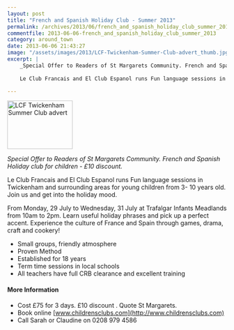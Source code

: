 ```yaml
---
layout: post
title: "French and Spanish Holiday Club - Summer 2013"
permalink: /archives/2013/06/french_and_spanish_holiday_club_summer_2013.html
commentfile: 2013-06-06-french_and_spanish_holiday_club_summer_2013
category: around_town
date: 2013-06-06 21:43:27
image: "/assets/images/2013/LCF-Twickenham-Summer-Club-advert_thumb.jpg"
excerpt: |
    _Special Offer to Readers of St Margarets Community. French and Spanish Holiday club for children - &pound;10 discount._
    
    Le Club Francais and El Club Espanol runs Fun language sessions in Twickenham and surrounding areas for young children from 3- 10 years old. Join us and get into the holiday mood.

---
```


<a href="/assets/images/2013/LCF-Twickenham-Summer-Club-advert.jpg" title="See larger version of - LCF Twickenham Summer Club advert"><img src="/assets/images/2013/LCF-Twickenham-Summer-Club-advert_thumb.jpg" width="150" height="111" alt="LCF Twickenham Summer Club advert" class="photo right" /></a>

*Special Offer to Readers of St Margarets Community. French and Spanish Holiday club for children - £10 discount.*

Le Club Francais and El Club Espanol runs Fun language sessions in Twickenham and surrounding areas for young children from 3- 10 years old. Join us and get into the holiday mood.

From Monday, 29 July to Wednesday, 31 July at Trafalgar Infants Meadlands from 10am to 2pm. Learn useful holiday phrases and pick up a perfect accent. Experience the culture of France and Spain through games, drama, craft and cookery!

-   Small groups, friendly atmosphere
-   Proven Method
-   Established for 18 years
-   Term time sessions in local schools
-   All teachers have full CRB clearance and excellent training

#### More Information

-   Cost £75 for 3 days. £10 discount . Quote St Margarets.
-   Book online [www.childrensclubs.com](http://www.childrensclubs.com)
-   Call Sarah or Claudine on 0208 979 4586
